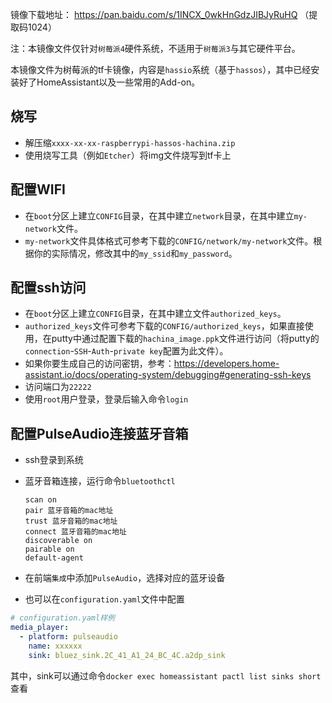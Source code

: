
镜像下载地址：
https://pan.baidu.com/s/1INCX_0wkHnGdzJIBJyRuHQ （提取码1024）

注：本镜像文件仅针对`树莓派4`硬件系统，不适用于`树莓派3`与其它硬件平台。

本镜像文件为树莓派的tf卡镜像，内容是`hassio`系统（基于`hassos`），其中已经安装好了HomeAssistant以及一些常用的Add-on。


## 烧写

- 解压缩`xxxx-xx-xx-raspberrypi-hassos-hachina.zip`
- 使用烧写工具（例如`Etcher`）将img文件烧写到tf卡上

## 配置WIFI

- 在`boot`分区上建立`CONFIG`目录，在其中建立`network`目录，在其中建立`my-network`文件。
- `my-network`文件具体格式可参考下载的`CONFIG/network/my-network`文件。根据你的实际情况，修改其中的`my_ssid`和`my_password`。

## 配置ssh访问

- 在`boot`分区上建立`CONFIG`目录，在其中建立文件`authorized_keys`。
- `authorized_keys`文件可参考下载的`CONFIG/authorized_keys`，如果直接使用，在putty中通过配置下载的`hachina_image.ppk`文件进行访问（将putty的`connection`-`SSH`-`Auth`-`private key`配置为此文件）。
- 如果你要生成自己的访问密钥，参考：https://developers.home-assistant.io/docs/operating-system/debugging#generating-ssh-keys
- 访问端口为`22222`
- 使用`root`用户登录，登录后输入命令`login`

## 配置PulseAudio连接蓝牙音箱

- ssh登录到系统

- 蓝牙音箱连接，运行命令`bluetoothctl`

  ```
  scan on
  pair 蓝牙音箱的mac地址
  trust 蓝牙音箱的mac地址
  connect 蓝牙音箱的mac地址
  discoverable on
  pairable on
  default-agent 
  ```

- 在前端`集成`中添加`PulseAudio`，选择对应的蓝牙设备
- 也可以在`configuration.yaml`文件中配置

```yaml
# configuration.yaml样例
media_player:
  - platform: pulseaudio
    name: xxxxxx
    sink: bluez_sink.2C_41_A1_24_BC_4C.a2dp_sink
```

其中，sink可以通过命令`docker exec homeassistant pactl list sinks short`查看